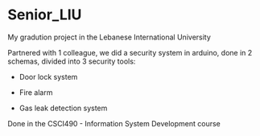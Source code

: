 # Senior_LIU
My gradution project in the Lebanese International University

Partnered with 1 colleague, we did a security system in arduino, done in 2 schemas, divided into 3 security tools:

- Door lock system

- Fire alarm

- Gas leak detection system

Done in the CSCI490 - Information System Development course
